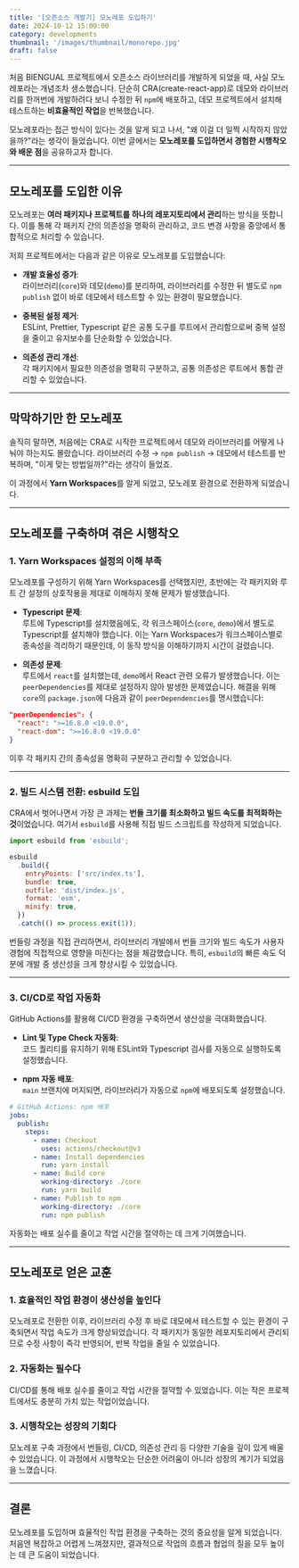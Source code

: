 ```yaml
---
title: '[오픈소스 개발기] 모노레포 도입하기'
date: 2024-10-12 15:00:00
category: developments
thumbnail: '/images/thumbnail/monorepo.jpg'
draft: false
---
```


처음 BIENGUAL 프로젝트에서 오픈소스 라이브러리를 개발하게 되었을 때, 사실 모노레포라는 개념조차 생소했습니다. 단순히 CRA(create-react-app)로 데모와 라이브러리를 한꺼번에 개발하려다 보니 수정한 뒤 `npm`에 배포하고, 데모 프로젝트에서 설치해 테스트하는 **비효율적인 작업**을 반복했습니다.

모노레포라는 접근 방식이 있다는 것을 알게 되고 나서, "왜 이걸 더 일찍 시작하지 않았을까?"라는 생각이 들었습니다. 이번 글에서는 **모노레포를 도입하면서 경험한 시행착오와 배운 점**을 공유하고자 합니다.

---

## 모노레포를 도입한 이유

모노레포는 **여러 패키지나 프로젝트를 하나의 레포지토리에서 관리**하는 방식을 뜻합니다. 이를 통해 각 패키지 간의 의존성을 명확히 관리하고, 코드 변경 사항을 중앙에서 통합적으로 처리할 수 있습니다.

저희 프로젝트에서는 다음과 같은 이유로 모노레포를 도입했습니다:

- **개발 효율성 증가**:  
  라이브러리(`core`)와 데모(`demo`)를 분리하여, 라이브러리를 수정한 뒤 별도로 `npm publish` 없이 바로 데모에서 테스트할 수 있는 환경이 필요했습니다.

- **중복된 설정 제거**:  
  ESLint, Prettier, Typescript 같은 공통 도구를 루트에서 관리함으로써 중복 설정을 줄이고 유지보수를 단순화할 수 있었습니다.

- **의존성 관리 개선**:  
  각 패키지에서 필요한 의존성을 명확히 구분하고, 공통 의존성은 루트에서 통합 관리할 수 있었습니다.

---

## 막막하기만 한 모노레포

솔직히 말하면, 처음에는 CRA로 시작한 프로젝트에서 데모와 라이브러리를 어떻게 나눠야 하는지도 몰랐습니다. 라이브러리 수정 → `npm publish` → 데모에서 테스트를 반복하며, "이게 맞는 방법일까?"라는 생각이 들었죠.

이 과정에서 **Yarn Workspaces**를 알게 되었고, 모노레포 환경으로 전환하게 되었습니다.

---

## 모노레포를 구축하며 겪은 시행착오

### 1. Yarn Workspaces 설정의 이해 부족

모노레포를 구성하기 위해 Yarn Workspaces를 선택했지만, 초반에는 각 패키지와 루트 간 설정의 상호작용을 제대로 이해하지 못해 문제가 발생했습니다.

- **Typescript 문제**:  
  루트에 Typescript를 설치했음에도, 각 워크스페이스(`core`, `demo`)에서 별도로 Typescript를 설치해야 했습니다. 이는 Yarn Workspaces가 워크스페이스별로 종속성을 격리하기 때문인데, 이 동작 방식을 이해하기까지 시간이 걸렸습니다.

- **의존성 문제**:  
  루트에서 `react`를 설치했는데, `demo`에서 React 관련 오류가 발생했습니다. 이는 `peerDependencies`를 제대로 설정하지 않아 발생한 문제였습니다. 해결을 위해 `core`의 `package.json`에 다음과 같이 `peerDependencies`를 명시했습니다:

```json
"peerDependencies": {
  "react": ">=16.8.0 <19.0.0",
  "react-dom": ">=16.8.0 <19.0.0"
}
```

이후 각 패키지 간의 종속성을 명확히 구분하고 관리할 수 있었습니다.

---

### 2. 빌드 시스템 전환: esbuild 도입

CRA에서 벗어나면서 가장 큰 과제는 **번들 크기를 최소화하고 빌드 속도를 최적화하는 것**이었습니다. 여기서 `esbuild`를 사용해 직접 빌드 스크립트를 작성하게 되었습니다.

```javascript
import esbuild from 'esbuild';

esbuild
  .build({
    entryPoints: ['src/index.ts'],
    bundle: true,
    outfile: 'dist/index.js',
    format: 'esm',
    minify: true,
  })
  .catch(() => process.exit(1));
```

번들링 과정을 직접 관리하면서, 라이브러리 개발에서 번들 크기와 빌드 속도가 사용자 경험에 직접적으로 영향을 미친다는 점을 체감했습니다. 특히, `esbuild`의 빠른 속도 덕분에 개발 중 생산성을 크게 향상시킬 수 있었습니다.

---

### 3. CI/CD로 작업 자동화

GitHub Actions를 활용해 CI/CD 환경을 구축하면서 생산성을 극대화했습니다.

- **Lint 및 Type Check 자동화**:  
  코드 퀄리티를 유지하기 위해 ESLint와 Typescript 검사를 자동으로 실행하도록 설정했습니다.

- **npm 자동 배포**:  
  `main` 브랜치에 머지되면, 라이브러리가 자동으로 `npm`에 배포되도록 설정했습니다.

```yaml
# GitHub Actions: npm 배포
jobs:
  publish:
    steps:
      - name: Checkout
        uses: actions/checkout@v3
      - name: Install dependencies
        run: yarn install
      - name: Build core
        working-directory: ./core
        run: yarn build
      - name: Publish to npm
        working-directory: ./core
        run: npm publish
```

자동화는 배포 실수를 줄이고 작업 시간을 절약하는 데 크게 기여했습니다.

---

## 모노레포로 얻은 교훈

### 1. 효율적인 작업 환경이 생산성을 높인다

모노레포로 전환한 이후, 라이브러리 수정 후 바로 데모에서 테스트할 수 있는 환경이 구축되면서 작업 속도가 크게 향상되었습니다. 각 패키지가 동일한 레포지토리에서 관리되므로 수정 사항이 즉각 반영되어, 반복 작업을 줄일 수 있었습니다.

### 2. 자동화는 필수다

CI/CD를 통해 배포 실수를 줄이고 작업 시간을 절약할 수 있었습니다. 이는 작은 프로젝트에서도 충분히 가치 있는 작업이었습니다.

### 3. 시행착오는 성장의 기회다

모노레포 구축 과정에서 번들링, CI/CD, 의존성 관리 등 다양한 기술을 깊이 있게 배울 수 있었습니다. 이 과정에서 시행착오는 단순한 어려움이 아니라 성장의 계기가 되었음을 느꼈습니다.

---

## 결론

모노레포를 도입하며 효율적인 작업 환경을 구축하는 것의 중요성을 알게 되었습니다. 처음엔 복잡하고 어렵게 느껴졌지만, 결과적으로 작업의 흐름과 협업의 질을 모두 높이는 데 큰 도움이 되었습니다.
